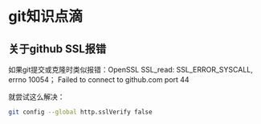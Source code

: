 # git知识点滴


## 关于github SSL报错

如果git提交或克隆时类似报错：OpenSSL SSL_read: SSL_ERROR_SYSCALL, errno 10054； Failed to connect to github.com port 44

就尝试这么解决：  

```bash
git config --global http.sslVerify false
```


